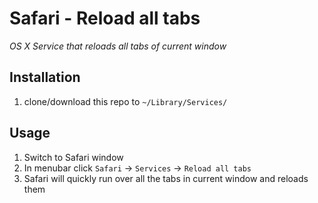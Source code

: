 # Safari - Reload all tabs

*OS X Service that reloads all tabs of current window*

## Installation

1. clone/download this repo to `~/Library/Services/`

## Usage

1. Switch to Safari window
2. In menubar click `Safari` &rarr; `Services` &rarr; `Reload all tabs`
3. Safari will quickly run over all the tabs in current window and reloads them
